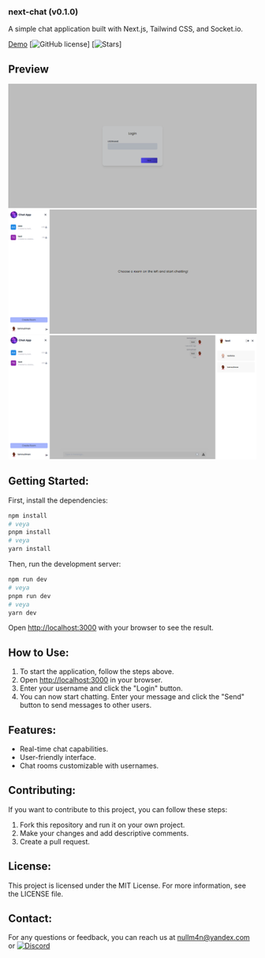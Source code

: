 ### next-chat (v0.1.0)

A simple chat application built with Next.js, Tailwind CSS, and Socket.io.

[Demo](https://next-chat.nullman.dev/)
[![GitHub license](https://img.shields.io/github/license/iamnullman/next-chat.svg)]
[![Stars](https://img.shields.io/github/stars/iamnullman/next-chat.svg)]

## Preview

![Preview](/github/login.png)
![Preview](/github/select-chat.png)
![Preview](/github/chat-ui.png)

## Getting Started:

First, install the dependencies:

```bash
npm install
# veya
pnpm install
# veya
yarn install
```

Then, run the development server:

```bash
npm run dev
# veya
pnpm run dev
# veya
yarn dev
```

Open [http://localhost:3000](http://localhost:3000) with your browser to see the result.

## How to Use:

1. To start the application, follow the steps above.
2. Open [http://localhost:3000](http://localhost:3000) in your browser.
3. Enter your username and click the "Login" button.
4. You can now start chatting. Enter your message and click the "Send" button to send messages to other users.

## Features:

- Real-time chat capabilities.
- User-friendly interface.
- Chat rooms customizable with usernames.

## Contributing:

If you want to contribute to this project, you can follow these steps:

1. Fork this repository and run it on your own project.
2. Make your changes and add descriptive comments.
3. Create a pull request.

## License:

This project is licensed under the MIT License. For more information, see the LICENSE file.

## Contact:

For any questions or feedback, you can reach us at nullm4n@yandex.com or [![Discord](
https://img.shields.io/discord/975386456635883581?color=7289da&label=Discord&logo=discord&logoColor=white)](https://discord.gg/pS4YCmywQ7)


